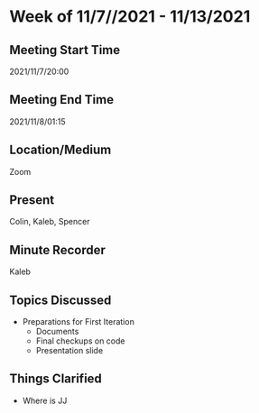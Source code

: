 # Week of 11/7//2021 - 11/13/2021

## Meeting Start Time

2021/11/7/20:00

## Meeting End Time

2021/11/8/01:15

## Location/Medium

Zoom

## Present

Colin, Kaleb, Spencer

## Minute Recorder

Kaleb

## Topics Discussed

- Preparations for First Iteration
  - Documents
  - Final checkups on code
  - Presentation slide

## Things Clarified

- Where is JJ
